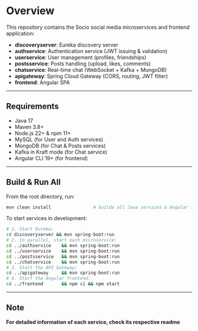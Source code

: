 # Overview

This repository contains the Socio social media microservices and frontend application:

* **discoveryserver**: Eureka discovery server
* **authservice**: Authentication service (JWT issuing & validation)
* **userservice**: User management (profiles, friendships)
* **postsservice**: Posts handling (upload, likes, comments)
* **chatservice**: Real-time chat (WebSocket + Kafka + MongoDB)
* **apigateway**: Spring Cloud Gateway (CORS, routing, JWT filter)
* **frontend**: Angular SPA

---

## Requirements

* Java 17
* Maven 3.8+
* Node.js 22+ & npm 11+
* MySQL (for User and Auth services)
* MongoDB (for Chat & Posts services)
* Kafka in Kraft mode (for Chat service)
* Angular CLI 19+ (for frontend)
---

## Build & Run All

From the root directory, run:

```bash
mvn clean install                # builds all Java services & Angular frontend
```

To start services in development:

```bash
# 1. Start Eureka:
cd discoveryserver && mvn spring-boot:run
# 2. In parallel, start each microservice:
cd ../authservice    && mvn spring-boot:run
cd ../userservice    && mvn spring-boot:run
cd ../postsservice   && mvn spring-boot:run
cd ../chatservice    && mvn spring-boot:run
# 3. Start the API Gateway:
cd ../apigateway     && mvn spring-boot:run
# 4. Start the Angular frontend:
cd ../frontend       && npm ci && npm start
```

---
## Note
**For detailed information of each service, check its respective readme**